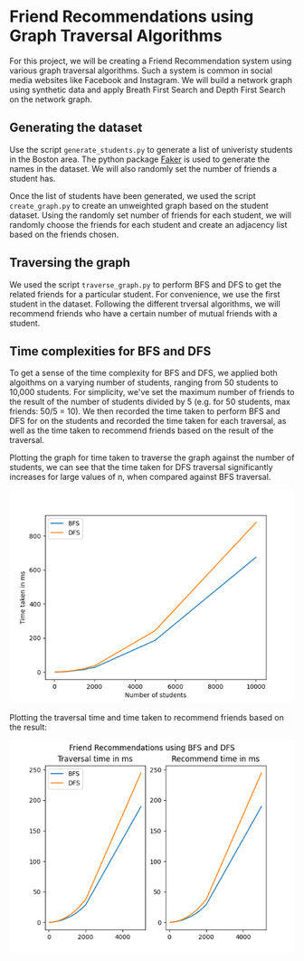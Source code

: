 # Friend Recommendations using Graph Traversal Algorithms

For this project, we will be creating a Friend Recommendation system using various graph traversal algorithms. Such a system is common in social media websites like Facebook and Instagram. We will build a network graph using synthetic data and apply Breath First Search and Depth First Search on the network graph.

## Generating the dataset
Use the script `generate_students.py` to generate a list of univeristy students in the Boston area. The python package [Faker](https://faker.readthedocs.io/en/master/) is used to generate the names in the dataset. We will also randomly set the number of friends a student has. 

Once the list of students have been generated, we used the script `create_graph.py` to create an unweighted graph based on the student dataset. Using the randomly set number of friends for each student, we will randomly choose the friends for each student and create an adjacency list based on the friends chosen.

## Traversing the graph
We used the script `traverse_graph.py` to perform BFS and DFS to get the related friends for a particular student. For convenience, we use the first student in the dataset. Following the different trversal algorithms, we will recommend friends who have a certain number of mutual friends with a student. 

## Time complexities for BFS and DFS
To get a sense of the time complexity for BFS and DFS, we applied both algoithms on a varying number of students, ranging from 50 students to 10,000 students. For simplicity, we've set the maximum number of friends to the result of the number of students divided by 5 (e.g. for 50 students, max friends: 50/5 = 10). We then recorded the time taken to perform BFS and DFS for on the students and recorded the time taken for each traversal, as well as the time taken to recommend friends based on the result of the traversal. 

Plotting the graph for time taken to traverse the graph against the number of students, we can see that the time taken for DFS traversal significantly increases for large values of n, when compared against BFS traversal. 

![plot](assets/Figure_1.png)

Plotting the traversal time and time taken to recommend friends based on the result:

![subplot](assets/Figure_2.png)